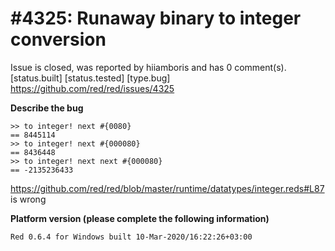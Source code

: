 
#4325: Runaway binary to integer conversion
================================================================================
Issue is closed, was reported by hiiamboris and has 0 comment(s).
[status.built] [status.tested] [type.bug]
<https://github.com/red/red/issues/4325>

**Describe the bug**
```
>> to integer! next #{0080}
== 8445114
>> to integer! next #{000080}
== 8436448
>> to integer! next next #{000080}
== -2135236433
```

https://github.com/red/red/blob/master/runtime/datatypes/integer.reds#L87 is wrong

**Platform version (please complete the following information)**
```
Red 0.6.4 for Windows built 10-Mar-2020/16:22:26+03:00
```



